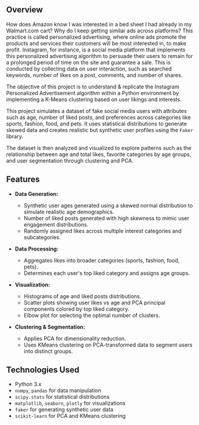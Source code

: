 

## Overview

How does Amazon know I was interested in a bed sheet I had already in my Walmart.com cart? Why do I keep getting similar ads across platforms? This practice is called personalized advertising, where online ads promote the products and services their customers will be most interested in, to make profit. Instagram, for instance, is a social media platform that implements this personalized advertising algorithm to persuade their users to remain for a prolonged period of time on the site and guarantee a sale. This is conducted by collecting data on user interaction, such as searched keywords, number of likes on a post, comments, and number of shares.

The objective of this project is to understand & replicate the Instagram Personalized Advertisement algorithm within a Python environment by implementing a K-Means clustering based on user likings and interests.


This project simulates a dataset of fake social media users with attributes such as age, number of liked posts, and preferences across categories like sports, fashion, food, and pets. It uses statistical distributions to generate skewed data and creates realistic but synthetic user profiles using the `Faker` library.

The dataset is then analyzed and visualized to explore patterns such as the relationship between age and total likes, favorite categories by age groups, and user segmentation through clustering and PCA.

## Features

- **Data Generation:**  
  - Synthetic user ages generated using a skewed normal distribution to simulate realistic age demographics.  
  - Number of liked posts generated with high skewness to mimic user engagement distributions.  
  - Randomly assigned likes across multiple interest categories and subcategories.

- **Data Processing:**  
  - Aggregates likes into broader categories (sports, fashion, food, pets).  
  - Determines each user's top liked category and assigns age groups.

- **Visualization:**  
  - Histograms of age and liked posts distributions.  
  - Scatter plots showing user likes vs age and PCA principal components colored by top liked category.  
  - Elbow plot for selecting the optimal number of clusters.

- **Clustering & Segmentation:**  
  - Applies PCA for dimensionality reduction.  
  - Uses KMeans clustering on PCA-transformed data to segment users into distinct groups.

## Technologies Used

- Python 3.x  
- `numpy`, `pandas` for data manipulation  
- `scipy.stats` for statistical distributions  
- `matplotlib`, `seaborn`, `plotly` for visualizations  
- `faker` for generating synthetic user data  
- `scikit-learn` for PCA and KMeans clustering


